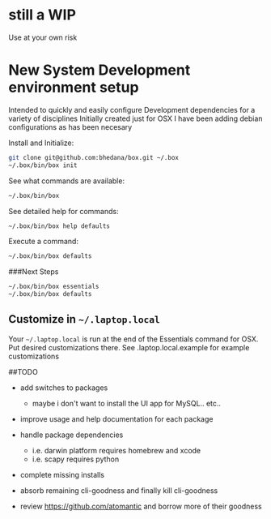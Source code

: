 # still a WIP
Use at your own risk

# New System Development environment setup
Intended to quickly and easily configure Development dependencies for a variety of disciplines
Initially created just for OSX I have been adding debian configurations as has been necesary

Install and Initialize:
```bash
git clone git@github.com:bhedana/box.git ~/.box
~/.box/bin/box init
```

See what commands are available:
```bash
~/.box/bin/box
```

See detailed help for commands:
```bash
~/.box/bin/box help defaults
```

Execute a command:
```bash
~/.box/bin/box defaults
```

###Next Steps
```bash
~/.box/bin/box essentials
~/.box/bin/box defaults
```

Customize in `~/.laptop.local`
------------------------------
  Your `~/.laptop.local` is run at the end of the Essentials command for OSX.
  Put desired customizations there.
  See .laptop.local.example for example customizations


##TODO

* add switches to packages
  - maybe i don't want to install the UI app for MySQL.. etc..

* improve usage and help documentation for each package

* handle package dependencies
  - i.e. darwin platform requires homebrew and xcode
  - i.e. scapy requires python

* complete missing installs
 
* absorb remaining cli-goodness and finally kill cli-goodness

* review https://github.com/atomantic and borrow more of their goodness

